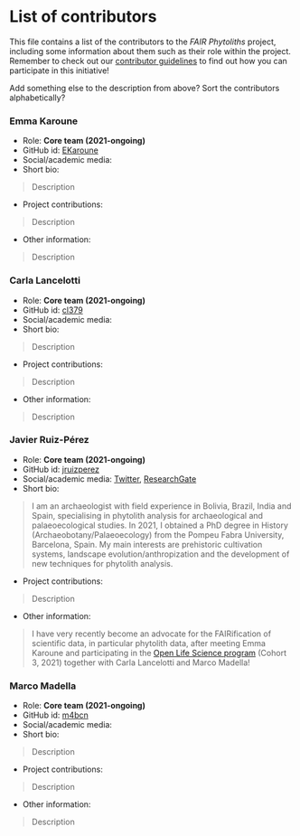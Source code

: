 # List of contributors

This file contains a list of the contributors to the *FAIR Phytoliths* project, including some information about them such as their role within the project. Remember to check out our [contributor guidelines](https://github.com/open-phytoliths/FAIR-phytoliths/blob/main/CONTRIBUTING.md) to find out how you can participate in this initiative!

Add something else to the description from above? Sort the contributors alphabetically?

### Emma Karoune
* Role: **Core team (2021-ongoing)**
* GitHub id: [EKaroune](https://github.com/EKaroune)
* Social/academic media:
* Short bio:
> Description
* Project contributions:
> Description
* Other information:
> Description

### Carla Lancelotti
* Role: **Core team (2021-ongoing)**
* GitHub id: [cl379](https://github.com/cl379)
* Social/academic media:
* Short bio:
> Description
* Project contributions:
> Description
* Other information:
> Description

### Javier Ruiz-Pérez
* Role: **Core team (2021-ongoing)**
* GitHub id: [jruizperez](https://github.com/jruizperez)
* Social/academic media: [Twitter](https://twitter.com/J_Ruiz_Perez), [ResearchGate](https://www.researchgate.net/profile/Javier-Ruiz-Perez)
* Short bio:
> I am an archaeologist with field experience in Bolivia, Brazil, India and Spain, specialising in phytolith analysis for archaeological and palaeoecological studies. In 2021, I obtained a PhD degree in History (Archaeobotany/Palaeoecology) from the Pompeu Fabra University, Barcelona, Spain. My main interests are prehistoric cultivation systems, landscape evolution/anthropization and the development of new techniques for phytolith analysis.
* Project contributions: 
> Description
* Other information:
> I have very recently become an advocate for the FAIRification of scientific data, in particular phytolith data, after meeting Emma Karoune and participating in the [Open Life Science program](https://openlifesci.org/) (Cohort 3, 2021) together with Carla Lancelotti and Marco Madella!

### Marco Madella
* Role: **Core team (2021-ongoing)**
* GitHub id: [m4bcn](https://github.com/m4bcn)
* Social/academic media:
* Short bio:
> Description
* Project contributions:
> Description
* Other information:
> Description
